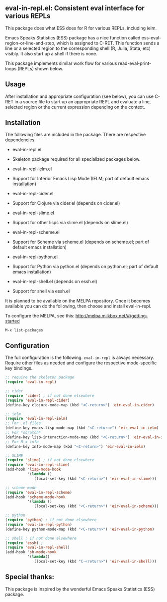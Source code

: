 **eval-in-repl.el: Consistent eval interface for various REPLs**
--------------------

This package does what ESS does for R for various REPLs, including ielm.

Emacs Speaks Statistics (ESS) package has a nice function called ess-eval-region-or-line-and-step, which is assigned to C-RET. This function sends a line or a selected region to the corresponding shell (R, Julia, Stata, etc) visibly. It also start up a shell if there is none.

This package implements similar work flow for various read-eval-print-loops (REPLs) shown below.

**Usage**
--------------------

After installation and appropriate configuration (see below), you can use C-RET in a source file to start up an appropriate REPL and evaluate a line, selected region or the current expression depending on the context.


**Installation**
--------------------

The following files are included in the package. There are respective dependencies.

- eval-in-repl.el
 - Skeleton package required for all specialized packages below.

- eval-in-repl-ielm.el
 - Support for Inferior Emacs Lisp Mode (IELM; part of default emacs installation)

- eval-in-repl-cider.el
 - Support for Clojure via cider.el (depends on cider.el)

- eval-in-repl-slime.el
 - Support for other lisps via slime.el (depends on slime.el)

- eval-in-repl-scheme.el
 - Support for Scheme via scheme.el (depends on scheme.el; part of default emacs installation)

- eval-in-repl-python.el
 - Support for Python via python.el (depends on python.el; part of default emacs installation)

- eval-in-repl-shell.el (depends on essh.el)
 - Support for shell via essh.el


It is planned to be available on the MELPA repository. Once it becomes available you can do the following, then choose and install eval-in-repl.

To configure the MELPA, see this: http://melpa.milkbox.net/#/getting-started

```
M-x list-packages
```

**Configuration**
--------------------

The full configuration is the following. ```eval-in-repl``` is always necessary. Require other files as needed and configure the respective mode-specific key bindings.

```lisp
;; require the skeleton package
(require 'eval-in-repl)

;; cider
(require 'cider) ; if not done elsewhere
(require 'eval-in-repl-cider)
(define-key clojure-mode-map (kbd "<C-return>") 'eir-eval-in-cider)

;; ielm
(require 'eval-in-repl-ielm)
;; For .el files
(define-key emacs-lisp-mode-map (kbd "<C-return>") 'eir-eval-in-ielm)
;; For *scratch*
(define-key lisp-interaction-mode-map (kbd "<C-return>") 'eir-eval-in-ielm)
;; For M-x info
(define-key Info-mode-map (kbd "<C-return>") 'eir-eval-in-ielm)

;; SLIME
(require 'slime) ; if not done elsewhere
(require 'eval-in-repl-slime)
(add-hook 'lisp-mode-hook
		  '(lambda ()
		     (local-set-key (kbd "<C-return>") 'eir-eval-in-slime)))

;; scheme-mode
(require 'eval-in-repl-scheme)
(add-hook 'scheme-mode-hook
		  '(lambda ()
		     (local-set-key (kbd "<C-return>") 'eir-eval-in-scheme)))

;; python
(require 'python) ; if not done elsewhere
(require 'eval-in-repl-python)
(define-key python-mode-map (kbd "<C-return>") 'eir-eval-in-python)

;; shell ; if not done elsewhere
(require 'essh) ; 
(require 'eval-in-repl-shell)
(add-hook 'sh-mode-hook
          '(lambda()
		     (local-set-key (kbd "C-<return>") 'eir-eval-in-shell)))
```

**Special thanks:**
--------------------

This package is inspired by the wonderful Emacs Speaks Statistics (ESS) package.

<!-- mikeypostman and purcell for auditing the code for MELPA approval. -->
